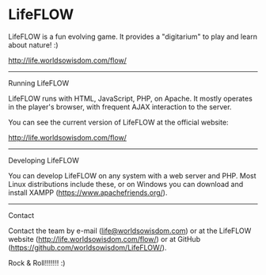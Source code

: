   # LifeFLOW
LifeFLOW is a fun evolving game. It provides a "digitarium" to play and learn about nature! :)

http://life.worldsowisdom.com/flow/

*********************

Running LifeFLOW

LifeFLOW runs with HTML, JavaScript, PHP, on Apache. It mostly operates in the player's browser, with frequent AJAX interaction to the server.

You can see the current version of LifeFLOW at the official website:

http://life.worldsowisdom.com/flow/

*********************

Developing LifeFLOW

You can develop LifeFLOW on any system with a web server and PHP. Most Linux distributions include these, or on Windows you can download and install XAMPP (https://www.apachefriends.org/).

*********************

Contact

Contact the team by e-mail (life@worldsowisdom.com) or at the LifeFLOW website (http://life.worldsowisdom.com/flow/) or at GitHub (https://github.com/worldsowisdom/LifeFLOW/).

Rock & Roll!!!!!!! :)
